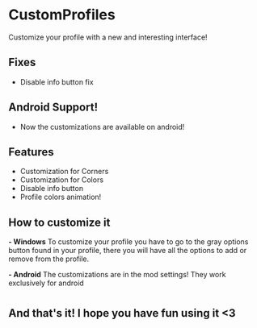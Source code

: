 # CustomProfiles
Customize your profile with a new and interesting interface!


## **Fixes**
- Disable info button fix

## **Android Support!**
- Now the customizations are available on android!

## **Features**

- Customization for Corners
- Customization for Colors
- Disable info button
- Profile colors animation!

## **How to customize it**

**- Windows**
To customize your profile you have to go to the gray options button found in your profile, there you will have all the options to add or remove from the profile.

**- Android**
The customizations are in the mod settings! They work exclusively for android
#
## **And that's it! I hope you have fun using it <3**
